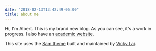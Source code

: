 ```yaml
---
date: "2018-02-13T13:42:49-05:00"
title: about me
---
```


Hi, I'm Albert. This is my brand new blog. As you can see, it's a work in progress. I also have an [academic website](https://albertkuo.me).

This site uses the [Sam theme](https://github.com/vickylai/hugo-theme-sam) built and maintained by [Vicky Lai](https://vickylai.com).